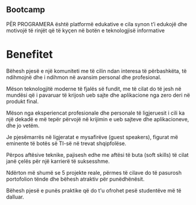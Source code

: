 ## Bootcamp

PËR PROGRAMERA është platformë edukative e cila synon t’i edukojë dhe motivojë të rinjët që të kyçen në botën e teknologjisë informative 

# Benefitet
Bëhesh pjesë e një komuniteti me të cilin ndan interesa të përbashkëta, të ndihmojnë dhe i ndihmon në avansim personal dhe profesional.

Mëson teknologjitë moderne të fjalës së fundit, me të cilat do të jesh në mundësi që i pavaruar të krijosh ueb sajte dhe aplikacione nga zero deri në produkt final.

Mëson nga eksperiencat profesionale dhe personale të ligjeruesit i cili ka një dekadë e më tepër përvojë në krijimin e ueb sajteve dhe aplikacioneve, dhe jo vetëm.

Je pjesëmarrës në ligjeratat e mysafirëve (guest speakers), figurat më eminente të botës së TI-së në trevat shqipfolëse.

Përpos aftësive teknike, pajisesh edhe me aftësi të buta (soft skills) të cilat janë çelës për një karrierë të suksesshme.

Ndërton më shumë se 5 projekte reale, përmes të cilave do të pasurosh portofolion tënde dhe bëhesh atraktiv për punëdhënësit.

Bëhesh pjesë e punës praktike që do t'u ofrohet pesë studentëve më të dalluar.